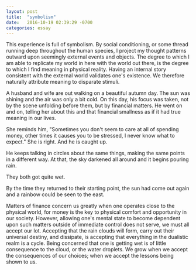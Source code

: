```yaml
---
layout: post
title:  "symbolism"
date:   2016-10-19 02:39:29 -0700
categories: essay
---
```


This experience is full of symbolism. By social conditioning, or some thread running deep throughout the human species, I project my thought patterns outward upon seemingly external events and objects. The degree to which I am able to replicate my world in here with the world out there, is the degree to which I find meaning in physical reality. Having an internal story consistent with the external world validates one's existence. We therefore naturally attribute meaning to disparate stimuli.

A husband and wife are out walking on a beautiful autumn day. The sun was shining and the air was only a bit cold. On this day, his focus was taken, not by the scene unfolding before them, but by financial matters. He went on and on, telling her about this and that financial smallness as if it had true meaning in our lives.

She reminds him, "Sometimes you don't seem to care at all of spending money, other times it causes you to be stressed, I never know what to expect." She is right. And he is caught up.

He keeps talking in circles about the same things, making the same points in a different way. At that, the sky darkened all around and it begins pouring rain.

They both got quite wet.

By the time they returned to their starting point, the sun had come out again and a rainbow could be seen to the east.

Matters of finance concern us greatly when one operates close to the physical world, for money is the key to physical comfort and opportunity in our society. However, allowing one's mental state to become dependent upon such matters outside of immediate control does not serve, we must all accept our lot. Accepting that the rain clouds will form, carry out their universal destiny, and dissipate, is accepting that everything in the dualistic realm is a cycle. Being concerned that one is getting wet is of little consequence to the cloud, or the water droplets. We grow when we accept the consequences of our choices; when we accept the lessons being shown to us.
